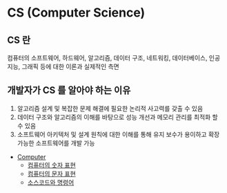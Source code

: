 # CS (Computer Science)

## CS 란

컴퓨터의 소프트웨어, 하드웨어, 알고리즘, 데이터 구조, 네트워킹, 데이터베이스, 인공지능, 그래픽 등에 대한 이론과 실제적인 측면

## 개발자가 CS 를 알아야 하는 이유

1. 알고리즘 설계 및 복잡한 문제 해결에 필요한 논리적 사고력를 갖출 수 있음
2. 데이터 구조와 알고리즘의 이해를 바탕으로 성능 개선과 메모리 관리를 최적화 할 수 있음
3. 소프트웨어 아키텍처 및 설계 원칙에 대한 이해를 통해 유지 보수가 용이하고 확장 가능한 소프트웨어를 개발 가능

- [Computer](https://github.com/sotthang/TIL/blob/master/cs/computer.md)
  - [컴퓨터의 숫자 표현](https://github.com/sotthang/TIL/blob/master/cs/number.md)
  - [컴퓨터의 문자 표현](https://github.com/sotthang/TIL/blob/master/cs/character.md)
  - [소스코드와 명령어](https://github.com/sotthang/TIL/blob/master/cs/sourcecode.md)
